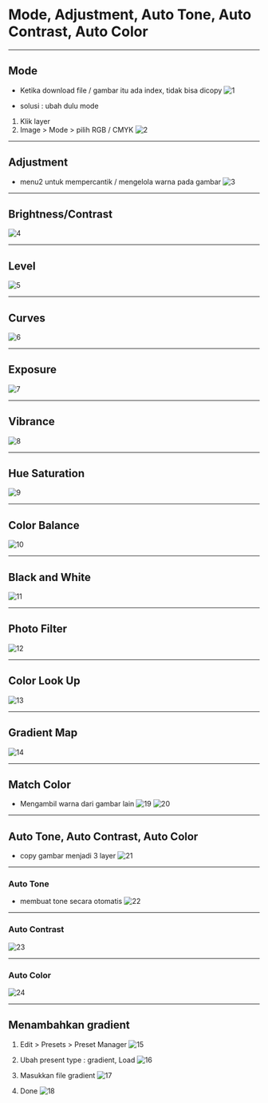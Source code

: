 # Mode, Adjustment, Auto Tone, Auto Contrast, Auto Color

---

## Mode

- Ketika download file / gambar itu ada index, tidak bisa dicopy
![1](../assets/img/13/img1.webp)

- solusi : ubah dulu mode

1. Klik layer
2. Image > Mode > pilih RGB / CMYK
![2](../assets/img/13/img2.webp)

---

## Adjustment

- menu2 untuk mempercantik / mengelola warna pada gambar
![3](../assets/img/13/img3.webp)

---

## Brightness/Contrast

![4](../assets/img/13/img4.webp)

---

## Level

![5](../assets/img/13/img5.webp)

---

## Curves

![6](../assets/img/13/img6.webp)

---

## Exposure

![7](../assets/img/13/img7.webp)

---

## Vibrance

![8](../assets/img/13/img8.webp)

---

## Hue Saturation

![9](../assets/img/13/img9.webp)

---

## Color Balance

![10](../assets/img/13/img10.webp)

---

## Black and White

![11](../assets/img/13/img11.webp)

---

## Photo Filter

![12](../assets/img/13/img12.webp)

---

## Color Look Up

![13](../assets/img/13/img13.webp)

---

## Gradient Map

![14](../assets/img/13/img14.webp)

---

## Match Color

- Mengambil warna dari gambar lain
![19](../assets/img/13/img19.webp)
![20](../assets/img/13/img20.webp)

---

## Auto Tone, Auto Contrast, Auto Color

- copy gambar menjadi 3 layer
![21](../assets/img/13/img21.webp)

---

### Auto Tone

- membuat tone secara otomatis
![22](../assets/img/13/img22.webp)

---

### Auto Contrast
![23](../assets/img/13/img23.webp)

---

### Auto Color
![24](../assets/img/13/img24.webp)

---

## Menambahkan gradient
1. Edit > Presets > Preset Manager
![15](../assets/img/13/img15.webp)

2. Ubah present type : gradient, Load
![16](../assets/img/13/img16.webp)

3. Masukkan file gradient
![17](../assets/img/13/img17.webp)

4. Done
![18](../assets/img/13/img18.webp)